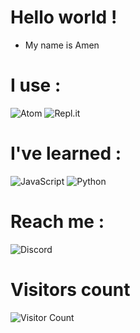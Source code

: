# Hello world !

- My name is Amen


# I use :

![Atom](https://img.shields.io/badge/Atom-%2366595C.svg?style=for-the-badge&logo=atom&logoColor=white) ![Repl.it](https://img.shields.io/badge/Repl.it-%230D101E.svg?style=for-the-badge&logo=replit&logoColor=white)


# I've learned : 
![JavaScript](https://img.shields.io/badge/javascript-%23323330.svg?style=for-the-badge&logo=javascript&logoColor=%23F7DF1E) ![Python](https://img.shields.io/badge/python-3670A0?style=for-the-badge&logo=python&logoColor=ffdd54)
# Reach me :
![Discord](https://img.shields.io/badge/%3CAmen%3E-%237289DA.svg?style=for-the-badge&logo=discord&logoColor=white)

# Visitors count

![Visitor Count](https://profile-counter.glitch.me/AmineDev07/count.svg)
